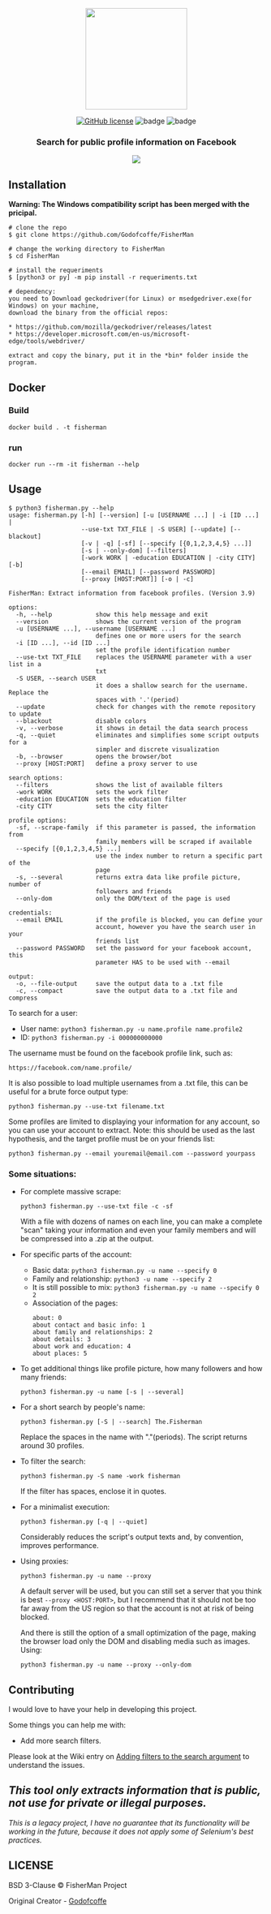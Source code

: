 <div align=center>

  <img src="media/logo.png" style="width:200px;"></img>

  [![GitHub license](https://img.shields.io/github/license/Godofcoffe/FisherMan)](https://github.com/Godofcoffe/FisherMan/blob/main/LICENSE)
  ![badge](https://img.shields.io/badge/version-3.9-blue)
  ![badge](https://img.shields.io/badge/python-%3E%3D3.8-orange)

</div>

<div align=center>
  <h3>Search for public profile information on Facebook</h3>
  <img src="media/demo-fisherman.gif"></img>
</div>

## Installation
**Warning: The Windows compatibility script has been merged with the pricipal.**
```console
# clone the repo
$ git clone https://github.com/Godofcoffe/FisherMan

# change the working directory to FisherMan
$ cd FisherMan

# install the requeriments
$ [python3 or py] -m pip install -r requeriments.txt

# dependency:
you need to Download geckodriver(for Linux) or msedgedriver.exe(for Windows) on your machine,
download the binary from the official repos:

* https://github.com/mozilla/geckodriver/releases/latest
* https://developer.microsoft.com/en-us/microsoft-edge/tools/webdriver/

extract and copy the binary, put it in the *bin* folder inside the program.
```

## Docker

### Build

```console
docker build . -t fisherman
```

### run
```console
docker run --rm -it fisherman --help
```

## Usage

```console
$ python3 fisherman.py --help
usage: fisherman.py [-h] [--version] [-u [USERNAME ...] | -i [ID ...] |
                    --use-txt TXT_FILE | -S USER] [--update] [--blackout]
                    [-v | -q] [-sf] [--specify [{0,1,2,3,4,5} ...]]
                    [-s | --only-dom] [--filters]
                    [-work WORK | -education EDUCATION | -city CITY] [-b]
                    [--email EMAIL] [--password PASSWORD]
                    [--proxy [HOST:PORT]] [-o | -c]

FisherMan: Extract information from facebook profiles. (Version 3.9)

options:
  -h, --help            show this help message and exit
  --version             shows the current version of the program
  -u [USERNAME ...], --username [USERNAME ...]
                        defines one or more users for the search
  -i [ID ...], --id [ID ...]
                        set the profile identification number
  --use-txt TXT_FILE    replaces the USERNAME parameter with a user list in a
                        txt
  -S USER, --search USER
                        it does a shallow search for the username. Replace the
                        spaces with '.'(period)
  --update              check for changes with the remote repository to update
  --blackout            disable colors
  -v, --verbose         it shows in detail the data search process
  -q, --quiet           eliminates and simplifies some script outputs for a
                        simpler and discrete visualization
  -b, --browser         opens the browser/bot
  --proxy [HOST:PORT]   define a proxy server to use

search options:
  --filters             shows the list of available filters
  -work WORK            sets the work filter
  -education EDUCATION  sets the education filter
  -city CITY            sets the city filter

profile options:
  -sf, --scrape-family  if this parameter is passed, the information from
                        family members will be scraped if available
  --specify [{0,1,2,3,4,5} ...]
                        use the index number to return a specific part of the
                        page
  -s, --several         returns extra data like profile picture, number of
                        followers and friends
  --only-dom            only the DOM/text of the page is used

credentials:
  --email EMAIL         if the profile is blocked, you can define your
                        account, however you have the search user in your
                        friends list
  --password PASSWORD   set the password for your facebook account, this
                        parameter HAS to be used with --email

output:
  -o, --file-output     save the output data to a .txt file
  -c, --compact         save the output data to a .txt file and compress
```

To search for a user:

* User name: `python3 fisherman.py -u name.profile name.profile2`
* ID: `python3 fisherman.py -i 000000000000`

The username must be found on the facebook profile link, such as:

```
https://facebook.com/name.profile/
```

It is also possible to load multiple usernames from a .txt file, this can be useful for a brute force output type:

```
python3 fisherman.py --use-txt filename.txt
```

Some profiles are limited to displaying your information for any account, so you can use your account to extract. Note:
this should be used as the last hypothesis, and the target profile must be on your friends list:

```
python3 fisherman.py --email youremail@email.com --password yourpass
```

### Some situations:

* For complete massive scrape:
  ```
  python3 fisherman.py --use-txt file -c -sf
  ```
  With a file with dozens of names on each line, you can make a complete "scan" taking your information and even your
  family members and will be compressed into a .zip at the output.

* For specific parts of the account:
    * Basic data: `python3 fisherman.py -u name --specify 0`
    * Family and relationship: `python3 -u name --specify 2`
    * It is still possible to mix: `python3 fisherman.py -u name --specify 0 2`
    * Association of the pages:
      ```
      about: 0
      about contact and basic info: 1
      about family and relationships: 2
      about details: 3
      about work and education: 4
      about places: 5
      ```

* To get additional things like profile picture, how many followers and how many friends:
  ```
  python3 fisherman.py -u name [-s | --several]
  ```
  
* For a short search by people's name:
  ```
  python3 fisherman.py [-S | --search] The.Fisherman
  ```
  Replace the spaces in the name with "."(periods).
  The script returns around 30 profiles.

* To filter the search:
  ```
  python3 fisherman.py -S name -work fisherman
  ```
  If the filter has spaces, enclose it in quotes.
  
* For a minimalist execution:
  ```
  python3 fisherman.py [-q | --quiet]
  ```
  Considerably reduces the script's output texts and, by convention, improves performance.

* Using proxies:
  ```
  python3 fisherman.py -u name --proxy
  ```
  A default server will be used, but you can still set a server that you think is best `--proxy <HOST:PORT>`, but I recommend that it should not be too far away from the US region so that the account is not at risk of being blocked.

  And there is still the option of a small optimization of the page, making the browser load only the DOM and disabling media such as images. Using:
    ```
    python3 fisherman.py -u name --proxy --only-dom
    ```

## Contributing
I would love to have your help in developing this project.

Some things you can help me with:
  * Add more search filters.

Please look at the Wiki entry on [Adding filters to the search argument](https://github.com/Godofcoffe/FisherMan/wiki/Adding-filters-to-the-search-argument) to understand the issues.

## *This tool only extracts information that is public, not use for private or illegal purposes.*
_This is a legacy project, I have no guarantee that its functionality will be working in the future, because it does not apply some of Selenium's best practices._

## LICENSE

BSD 3-Clause © FisherMan Project

Original Creator - [Godofcoffe](https://github.com/Godofcoffe)
